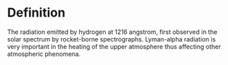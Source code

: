 # Definition

The radiation emitted by hydrogen at 1216 angstrom, first observed in
the solar spectrum by rocket-borne spectrographs. Lyman-alpha radiation
is very important in the heating of the upper atmosphere thus affecting
other atmospheric phenomena.
